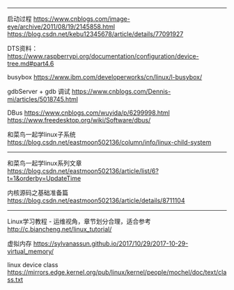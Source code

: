 
---

启动过程
https://www.cnblogs.com/image-eye/archive/2011/08/19/2145858.html
https://blog.csdn.net/kebu12345678/article/details/77091927

DTS资料：
https://www.raspberrypi.org/documentation/configuration/device-tree.md#part4.6

busybox
https://www.ibm.com/developerworks/cn/linux/l-busybox/

gdbServer + gdb 调试
https://www.cnblogs.com/Dennis-mi/articles/5018745.html

DBus
https://www.cnblogs.com/wuyida/p/6299998.html
https://www.freedesktop.org/wiki/Software/dbus/

和菜鸟一起学linux子系统
https://blog.csdn.net/eastmoon502136/column/info/linux-child-system

--- 

和菜鸟一起学linux系列文章
https://blog.csdn.net/eastmoon502136/article/list/6?t=1&orderby=UpdateTime

内核源码之基础准备篇
https://blog.csdn.net/eastmoon502136/article/details/8711104

---


Linux学习教程 - 运维视角，章节划分合理，适合参考
http://c.biancheng.net/linux_tutorial/

虚拟内存
https://sylvanassun.github.io/2017/10/29/2017-10-29-virtual_memory/

linux device class
https://mirrors.edge.kernel.org/pub/linux/kernel/people/mochel/doc/text/class.txt




